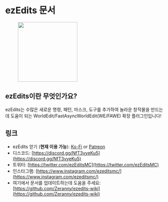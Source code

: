# ezEdits 문서

<div align="left">

<figure><img src=".gitbook/assets/logofinal5.png" alt="" width="188"><figcaption></figcaption></figure>

</div>

## ezEdits이란 무엇인가요?

ezEdits는 수많은 새로운 명령, 패턴, 마스크, 도구를 추가하여 놀라운 창작물을 만드는 데 도움이 되는 WorldEdit/FastAsyncWorldEdit(WE/FAWE) 확장 플러그인입니다!

## 링크

* ezEdits 얻기 (**현재 이용 가능**): [Ko-Fi](https://ko-fi.com/ezedits) or [Patreon](https://www.patreon.com/ezedits)
* 디스코드: [https://discord.gg/NfT3vyeKu5](https://discord.gg/NfT3vyeKu5)
* 트위터: [https://twitter.com/ezEditsMC](https://twitter.com/ezEditsMC)
* 인스타그램: [https://www.instagram.com/ezeditsmc/](https://www.instagram.com/ezeditsmc/)
* 여기에서 문서를 업데이트하는데 도움을 주세요: [https://github.com/Zeranny/ezedits-wiki](https://github.com/Zeranny/ezedits-wiki)
